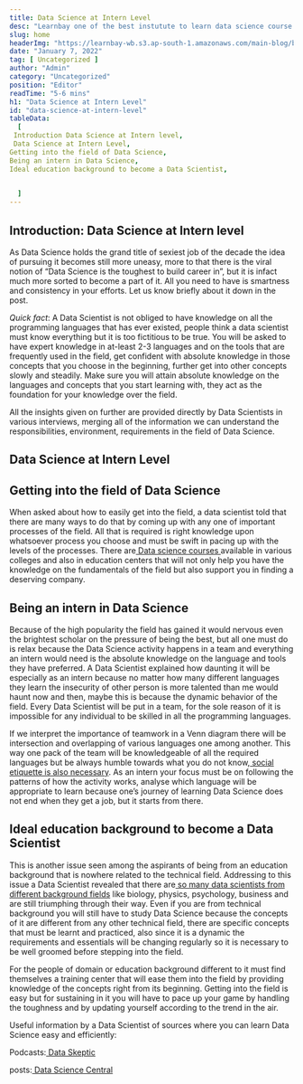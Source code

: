 ```yaml
---
title: Data Science at Intern Level
desc: "Learnbay one of the best instutute to learn data science course in India, so Enroll Now And Get Your Dream Job!"
slug: home
headerImg: "https://learnbay-wb.s3.ap-south-1.amazonaws.com/main-blog/blog/intern.jpg"
date: "January 7, 2022"
tag: [ Uncategorized ]
author: "Admin"
category: "Uncategorized"
position: "Editor"
readTime: "5-6 mins"
h1: "Data Science at Intern Level"
id: "data-science-at-intern-level"
tableData:
  [
 Introduction Data Science at Intern level,
 Data Science at Intern Level,
Getting into the field of Data Science,
Being an intern in Data Science,
Ideal education background to become a Data Scientist,

  
  ]
---
```


## Introduction: Data Science at Intern level

As Data Science holds the grand title of sexiest job of the decade the idea of pursuing it becomes still more uneasy, more to that there is the viral notion of “Data Science is the toughest to build career in”, but it is infact much more sorted to become a part of it. All you need to have is smartness and consistency in your efforts. Let us know briefly about it down in the post.

_Quick fact_: A Data Scientist is not obliged to have knowledge on all the programming languages that has ever existed, people think a data scientist must know everything but it is too fictitious to be true. You will be asked to have expert knowledge in at-least 2-3 languages and on the tools that are frequently used in the field, get confident with absolute knowledge in those concepts that you choose in the beginning, further get into other concepts slowly and steadily. Make sure you will attain absolute knowledge on the languages and concepts that you start learning with, they act as the foundation for your knowledge over the field.

All the insights given on further are provided directly by Data Scientists in various interviews, merging all of the information we can understand the responsibilities, environment, requirements in the field of Data Science.

## Data Science at Intern Level

## Getting into the field of Data Science

When asked about how to easily get into the field, a data scientist told that there are many ways to do that by coming up with any one of important processes of the field. All that is required is right knowledge upon whatsoever process you choose and must be swift in pacing up with the levels of the processes. There are[ Data science courses](http://learnbay.co/)<span style="text-decoration:underline;"> </span>available in various colleges and also in education centers that will not only help you have the knowledge on the fundamentals of the field but also support you in finding a deserving company.

## Being an intern in Data Science

Because of the high popularity the field has gained it would nervous even the brightest scholar on the pressure of being the best, but all one must do is relax because the Data Science activity happens in a team and everything an intern would need is the absolute knowledge on the language and tools they have preferred. A Data Scientist explained how daunting it will be especially as an intern because no matter how many different languages they learn the insecurity of other person is more talented than me would haunt now and then, maybe this is because the dynamic behavior of the field. Every Data Scientist will be put in a team, for the sole reason of it is impossible for any individual to be skilled in all the programming languages.

If we interpret the importance of teamwork in a Venn diagram there will be intersection and overlapping of various languages one among another. This way one pack of the team will be knowledgeable of all the required languages but be always humble towards what you do not know,[ social etiquette is also necessary](https://medium.com/somethingnew/social-and-soft-skills-required-in-a-data-scientist-21801fa85724). As an intern your focus must be on following the patterns of how the activity works, analyse which language will be appropriate to learn because one’s journey of learning Data Science does not end when they get a job, but it starts from there.

## Ideal education background to become a Data Scientist

This is another issue seen among the aspirants of being from an education background that is nowhere related to the technical field. Addressing to this issue a Data Scientist revealed that there are[ so many data scientists from different background fields](https://medium.com/@datascience.learnbay/who-could-learn-data-science-4a1f7cb8c763?sk=5b417fe423bb32fa5607f25919f90b94) like biology, physics, psychology, business and are still triumphing through their way. Even if you are from technical background you will still have to study Data Science because the concepts of it are different from any other technical field, there are specific concepts that must be learnt and practiced, also since it is a dynamic the requirements and essentials will be changing regularly so it is necessary to be well groomed before stepping into the field.

For the people of domain or education background different to it must find themselves a training center that will ease them into the field by providing knowledge of the concepts right from its beginning. Getting into the field is easy but for sustaining in it you will have to pace up your game by handling the toughness and by updating yourself according to the trend in the air.

Useful information by a Data Scientist of sources where you can learn Data Science easy and efficiently:

Podcasts:[ Data Skeptic](http://dataskeptic.com/podcast)

posts:[ Data Science Central ](https://www.datasciencecentral.com/)
